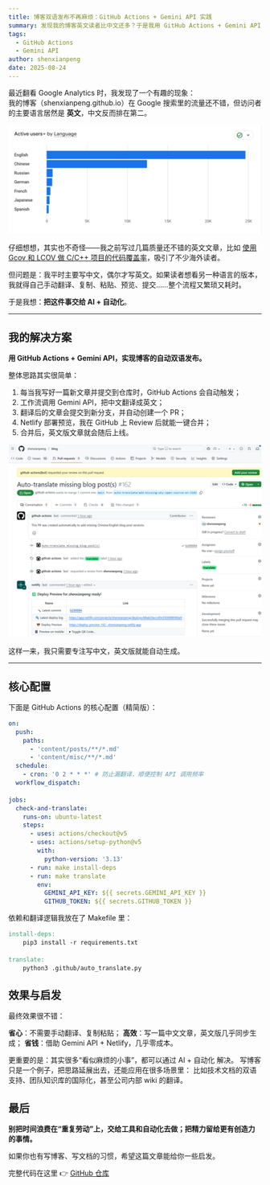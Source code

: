 ```yaml
---
title: 博客双语发布不再麻烦：GitHub Actions + Gemini API 实践
summary: 发现我的博客英文读者比中文还多？于是我用 GitHub Actions + Gemini API，把文章自动翻译成英文，省心又高效。
tags:
  - GitHub Actions
  - Gemini API
author: shenxianpeng
date: 2025-08-24
---
```


最近翻看 Google Analytics 时，我发现了一个有趣的现象：  
我的博客（shenxianpeng.github.io）在 Google 搜索里的流量还不错，但访问者的主要语言居然是 **英文**，中文反而排在第二。  

![语言](language.png)

仔细想想，其实也不奇怪——我之前写过几篇质量还不错的英文文章，比如 [使用 Gcov 和 LCOV 做 C/C++ 项目的代码覆盖率](../gcov-example)，吸引了不少海外读者。  

但问题是：我平时主要写中文，偶尔才写英文。如果读者想看另一种语言的版本，我就得自己手动翻译、复制、粘贴、预览、提交……整个流程又繁琐又耗时。  

于是我想：**把这件事交给 AI + 自动化**。

---

## 我的解决方案

**用 GitHub Actions + Gemini API，实现博客的自动双语发布。**

整体思路其实很简单：

1. 每当我写好一篇新文章并提交到仓库时，GitHub Actions 会自动触发；  
2. 工作流调用 Gemini API，把中文翻译成英文；  
3. 翻译后的文章会提交到新分支，并自动创建一个 PR；  
4. Netlify 部署预览，我在 GitHub 上 Review 后就能一键合并；  
5. 合并后，英文版文章就会随后上线。  

![效果](result.png)

这样一来，我只需要专注写中文，英文版就能自动生成。  

---

## 核心配置

下面是 GitHub Actions 的核心配置（精简版）：  

```yaml
on:
  push:
    paths:
      - 'content/posts/**/*.md'
      - 'content/misc/**/*.md'
  schedule:
    - cron: '0 2 * * *' # 防止漏翻译，顺便控制 API 调用频率
  workflow_dispatch:

jobs:
  check-and-translate:
    runs-on: ubuntu-latest
    steps:
      - uses: actions/checkout@v5
      - uses: actions/setup-python@v5
        with:
          python-version: '3.13'
      - run: make install-deps
      - run: make translate
        env:
          GEMINI_API_KEY: ${{ secrets.GEMINI_API_KEY }}
          GITHUB_TOKEN: ${{ secrets.GITHUB_TOKEN }}
```

依赖和翻译逻辑我放在了 Makefile 里：

```makefile
install-deps:
	pip3 install -r requirements.txt

translate:
	python3 .github/auto_translate.py
```

## 效果与启发

最终效果很不错：

**省心**：不需要手动翻译、复制粘贴；
**高效**：写一篇中文文章，英文版几乎同步生成；
**省钱**：借助 Gemini API + Netlify，几乎零成本。

更重要的是：其实很多“看似麻烦的小事”，都可以通过 AI + 自动化 解决。
写博客只是一个例子，把思路延展出去，还能应用在很多场景里：
比如技术文档的双语支持、团队知识库的国际化，甚至公司内部 wiki 的翻译。

## 最后

**别把时间浪费在“重复劳动”上，交给工具和自动化去做；把精力留给更有创造力的事情。**

如果你也有写博客、写文档的习惯，希望这篇文章能给你一些启发。

完整代码在这里 👉 [GitHub 仓库](https://github.com/shenxianpeng/blog)
